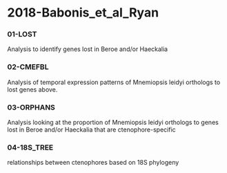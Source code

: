 # 2018-Babonis_et_al_Ryan

### 01-LOST
Analysis to identify genes lost in Beroe and/or Haeckalia

### 02-CMEFBL
Analysis of temporal expression patterns of Mnemiopsis leidyi orthologs to
lost genes above.

### 03-ORPHANS
Analysis looking at the proportion of Mnemiopsis leidyi orthologs 
to genes lost in Beroe and/or Haeckalia that are ctenophore-specific

### 04-18S_TREE
relationships between ctenophores based on 18S phylogeny

